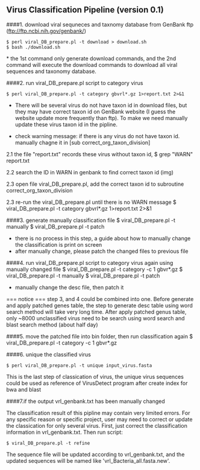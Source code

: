 
Virus Classification Pipeline (version 0.1)
--------------------------------------------

####1. download viral sequneces and taxnomy database from GenBank ftp (ftp://ftp.ncbi.nih.gov/genbank/)

	$ perl viral_DB_prepare.pl -t download > download.sh  
	$ bash ./download.sh

\* the 1st command only generate download commands, and the 2nd command will execute the download
commands to download all viral sequences and taxonomy database.

####2. run viral_DB_prepare.pl script to category virus
   
	$ perl viral_DB_prepare.pl -t category gbvrl*.gz 1>report.txt 2>&1
   
   * There will be several virus do not have taxon id in download files, but they may have correct taxon id on 
     GenBank website (I guess the website update more frequently than ftp). To make 	 we need manually update 
     these virus taxon id in the pipline. 

   * check warning message: if there is any virus do not have taxon id.
                            manually chagne it in [sub correct_org_taxon_division]

   2.1 the file "report.txt" records these virus without taxon id, 
	$ grep "WARN" report.txt

   2.2 search the ID in WARN in genbank to find correct taxon id (img)
        
   2.3 open file viral_DB_prepare.pl, add the correct taxon id to subroutine correct_org_taxon_division
        
   2.3 re-run the viral_DB_prepare.pl until there is no WARN message
	 $ viral_DB_prepare.pl -t category gbvrl*.gz 1>report.txt 2>&1

####3. generate manually classification file
   $ viral_DB_prepare.pl -t manually
   $ viral_DB_prepare.pl -t patch
   * there is no process in this step, a guide about how to manually change the
     classification is print on screen
   * after manually change, please patch the changed files to previous file

####4. run viral_DB_prepare.pl script to category virus again using manually changed file
   $ viral_DB_prepare.pl -t category -c 1 gbvr*.gz
   $ viral_DB_prepare.pl -t manually
   $ viral_DB_prepare.pl -t patch
   * manually change the desc file, then patch it

   === notice ===
   step 3, and 4 could be combined into one. Before generate and apply patched genes table,
   the step to generate desc table using word search method will take very long time. After
   apply patched genus table, only ~8000 unclassified virus need to be search using word search
   and blast search method (about half day)

####5. move the patched file into bin folder, then run classification again
   $ viral_DB_prepare.pl -t category -c 1 gbvr*.gz

####6. unique the classified virus

	$ perl viral_DB_prepare.pl -t unique input_virus.fasta

This is the last step of classication of virus, the unique virus sequences could be used as reference
of VirusDetect program after create index for bwa and blast

####7.if the output vrl_genbank.txt has been manually changed

The classification result of this pipline may contain very limited errors. For any specific reason or specific project, user may need to correct or update the classication for only several virus. 
First, just correct the classification information in vrl_genbank.txt. Then run script:

	$ viral_DB_prepare.pl -t refine

The sequence file will be updated according to vrl_genbank.txt, and the updated sequences will be named like 'vrl_Bacteria_all.fasta.new'.




